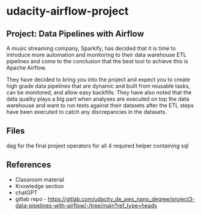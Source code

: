 # udacity-airflow-project

## Project: Data Pipelines with Airflow

A music streaming company, Sparkify, has decided that it is time to introduce more automation and monitoring to their data warehouse ETL pipelines and come to the conclusion that the best tool to achieve this is Apache Airflow.

They have decided to bring you into the project and expect you to create high grade data pipelines that are dynamic and built from reusable tasks, can be monitored, and allow easy backfills. They have also noted that the data quality plays a big part when analyses are executed on top the data warehouse and want to run tests against their datasets after the ETL steps have been executed to catch any discrepancies in the datasets.

## Files

dag for the final projext
operators for all 4 required
helper containing sql

## References
* Classroom material
* Knowledge section
* chatGPT
* gitlab repo - https://gitlab.com/udacity_de_aws_nano_degree/project3-data-pipelines-with-airflow/-/tree/main?ref_type=heads
